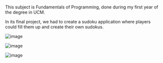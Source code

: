 This subject is Fundamentals of Programming, done during my first year of the degree in UCM.

In its final project, we had to create a sudoku application where players could fill them up and create their own sudokus.

![image](https://user-images.githubusercontent.com/123544770/214540591-58817451-f0e5-4eab-9229-8e8544e4d4f7.png)

![image](https://user-images.githubusercontent.com/123544770/214540667-7814efe1-954d-403b-b9d5-47e689ab0f8d.png)

![image](https://user-images.githubusercontent.com/123544770/214540766-659c5cf0-a171-4e73-bb8a-c39c51b4ba7c.png)
